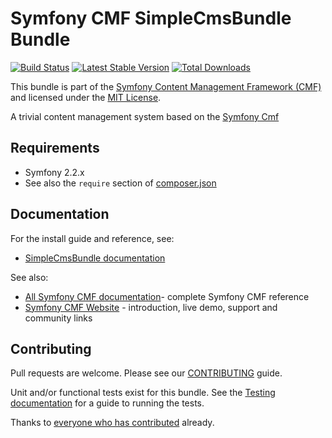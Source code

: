 # Symfony CMF SimpleCmsBundle Bundle

[![Build Status](https://secure.travis-ci.org/symfony-cmf/SimpleCmsBundle.png)](http://travis-ci.org/symfony-cmf/SimpleCmsBundle)
[![Latest Stable Version](https://poser.pugx.org/symfony-cmf/simple-cms-bundle/version.png)](https://packagist.org/packages/symfony-cmf/simple-cms-bundle)
[![Total Downloads](https://poser.pugx.org/symfony-cmf/simple-cms-bundle/d/total.png)](https://packagist.org/packages/symfony-cmf/simple-cms-bundle)

This bundle is part of the [Symfony Content Management Framework (CMF)](http://cmf.symfony.com/)
and licensed under the [MIT License](LICENSE).

A trivial content management system based on the [Symfony Cmf](https://github.com/symfony-cmf/symfony-cmf)

## Requirements

* Symfony 2.2.x
* See also the `require` section of [composer.json](composer.json)

## Documentation

For the install guide and reference, see:

* [SimpleCmsBundle documentation](http://symfony.com/doc/master/cmf/bundles/simple-cms-bundle.html)

See also:

* [All Symfony CMF documentation](http://symfony.com/doc/master/cmf/index.html)- complete Symfony CMF reference
* [Symfony CMF Website](http://cmf.symfony.com/) - introduction, live demo, support and community links


## Contributing

Pull requests are welcome. Please see our
[CONTRIBUTING](https://github.com/symfony-cmf/symfony-cmf/blob/master/CONTRIBUTING.md)
guide.

Unit and/or functional tests exist for this bundle. See the
[Testing documentation](http://symfony.com/doc/master/cmf/components/testing.html)
for a guide to running the tests.

Thanks to
[everyone who has contributed](https://github.com/symfony-cmf/SimpleCmsBundle/contributors) already.
